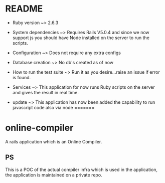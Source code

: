 # README

* Ruby version ~> 2.6.3

* System dependencies ~> Requires Rails V5.0.4 and since we now support js you should have Node installed on the server to run the scripts.

* Configuration  ~> Does not require any extra configs

* Database creation ~> No db's created as of now

* How to run the test suite ~> Run it as you desire...raise an issue if error is found.

* Services ~> This application for now runs Ruby scripts on the server and gives the result in real time.

* update ~> This application has now been added the capability to run javascript code also via node
=======

# online-compiler
A rails application which is an Online Compiler.

## PS
This is a POC of the actual compiler infra which is used in the application, the application is maintained on a private repo.
